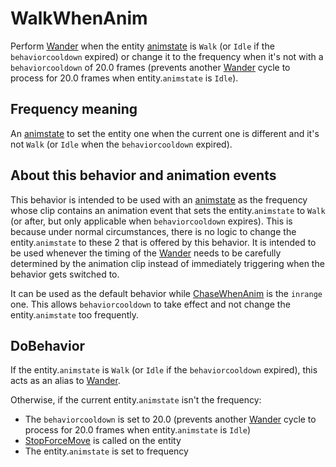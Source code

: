 # WalkWhenAnim
Perform [Wander](Wander.md) when the entity [animstate](../../EntityControl/Animations/animstate.md) is `Walk` (or `Idle` if the `behaviorcooldown` expired) or change it to the frequency when it's not with a `behaviorcooldown` of 20.0 frames (prevents another [Wander](Wander.md) cycle to process for 20.0 frames when entity.`animstate` is `Idle`).

## Frequency meaning
An [animstate](../../EntityControl/Animations/animstate.md) to set the entity one when the current one is different and it's not `Walk` (or `Idle` when the `behaviorcooldown` expired).

## About this behavior and animation events
This behavior is intended to be used with an [animstate](../../EntityControl/Animations/animstate.md) as the frequency whose clip contains an animation event that sets the entity.`animstate` to `Walk` (or after, but only applicable when `behaviorcooldown` expires). This is because under normal circumstances, there is no logic to change the entity.`animstate` to these 2 that is offered by this behavior. It is intended to be used whenever the timing of the [Wander](Wander.md) needs to be carefully determined by the animation clip instead of immediately triggering when the behavior gets switched to.

It can be used as the default behavior while [ChaseWhenAnim](ChaseWhenAnim.md) is the `inrange` one. This allows `behaviorcooldown` to take effect and not change the entity.`animstate` too frequently.

## DoBehavior
If the entity.`animstate` is `Walk` (or `Idle` if the `behaviorcooldown` expired), this acts as an alias to [Wander](Wander.md).

Otherwise, if the current entity.`animstate` isn't the frequency:

- The `behaviorcooldown` is set to 20.0 (prevents another [Wander](Wander.md) cycle to process for 20.0 frames when entity.`animstate` is `Idle`)
- [StopForceMove](../../EntityControl/EntityControl%20Methods.md#StopForceMove) is called on the entity
- The entity.`animstate` is set to frequency
